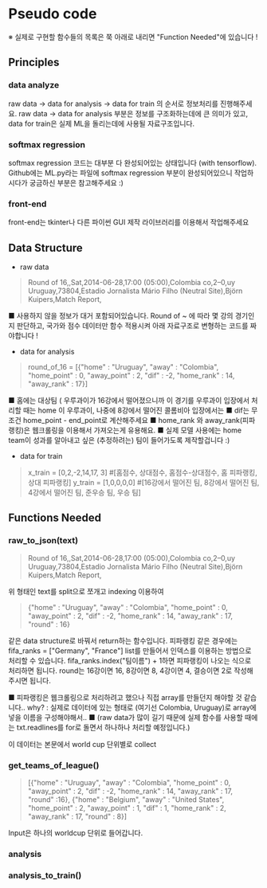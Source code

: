 # Pseudo code
※ 실제로 구현할 함수들의 목록은 쭉 아래로 내리면 "Function Needed"에 있습니다 !

## Principles
### data analyze
raw data -> data for analysis -> data for train 의 순서로 정보처리를 진행해주세요.
raw data -> data for analysis 부분은 정보를 구조화하는데에 큰 의미가 있고, 
data for train은 실제 ML을 돌리는데에 사용될 자료구조입니다.

### softmax regression
softmax regression 코드는 대부분 다 완성되어있는 상태입니다 (with tensorflow).
Github에는 ML.py라는 파일에 softmax regression 부분이 완성되어있으니 작업하시다가 궁금하신 부분은 참고해주세요 :)

### front-end
front-end는 tkinter나 다른 파이썬 GUI 제작 라이브러리를 이용해서 작업해주세요

## Data Structure

- raw data
> Round of 16,,Sat,2014-06-28,17:00 (05:00),Colombia co,2–0,uy Uruguay,73804,Estadio Jornalista Mário Filho (Neutral Site),Björn Kuipers,Match Report,

■ 사용하지 않을 정보가 대거 포함되어있습니다. Round of ~ 에 따라 몇 강의 경기인지 판단하고, 국가와 점수 데이터만 함수 적용시켜 아래 자료구조로 변형하는 코드를 짜야합니다 !


- data for analysis
> round_of_16 = [{"home" : "Uruguay", "away" : "Colombia", "home_point" : 0, "away_point" : 2, "dif" : -2, "home_rank" : 14, "away_rank" : 17}] 



■ 홈에는 대상팀 ( 우루과이가 16강에서 떨어졌으니까 이 경기를 우루과이 입장에서 처리할 때는 home 이 우루과이, 나중에 8강에서 떨어진 콜롬비아 입장에서는 
■ dif는 무조건 home_point - end_point로 계산해주세요
■ home_rank 와 away_rank(피파 랭킹)은 웹크롤링을 이용해서 가져오는게 유용해요.
■ 실제 모델 사용에는 home team이 성과를 알아내고 싶은 (추정하려는) 팀이 들어가도록 제작할겁니다 :)
 
- data for train
>x_train = [0,2,-2,14,17, 3] 
#[홈점수, 상대점수, 홈점수-상대점수, 홈 피파랭킹, 상대 피파랭킹]
y_train = [1,0,0,0,0]
 #[16강에서 떨어진 팀, 8강에서 떨어진 팀, 4강에서 떨어진 팀, 준우승 팀, 우승 팀] 


## Functions Needed

### raw_to_json(text)
>Round of 16,,Sat,2014-06-28,17:00 (05:00),Colombia co,2–0,uy Uruguay,73804,Estadio Jornalista Mário Filho (Neutral Site),Björn Kuipers,Match Report,

위 형태인 text를 split으로 쪼개고 indexing 이용하여

> {"home" : "Uruguay", "away" : "Colombia", "home_point" : 0, "away_point" 	: 2, "dif" : -2, "home_rank" : 14, "away_rank" : 17, "round" : 16} 

같은 data structure로 바꿔서 return하는 함수입니다.
피파랭킹 같은 경우에는 fifa_ranks = ["Germany", "France"] list를 만들어서 인덱스를 이용하는 방법으로 처리할 수 있습니다. 
fifa_ranks.index("팀이름") + 1하면 피파랭킹이 나오는 식으로 처리하면 됩니다.
round는 16강이면 16, 8강이면 8, 4강이면 4, 결승이면 2로 작성해주시면 됩니다.

■ 피파랭킹은 웹크롤링으로 처리하려고 했으나 직접 array를 만들던지 해야할 것 같습니다.. why? : 실제로 데이터에 있는 형태로 (여기선 Colombia, Uruguay)로 array에 넣을 이름을 구성해야해서..
■ (raw data가 많이 길기 때문에 실제 함수를 사용할 때에는 txt.readlines를 for로 돌면서 하나하나 처리할 예정입니다.)

이 데이터는 본문에서 world cup 단위별로 collect 

### get_teams_of_league() 	

> [{"home" : "Uruguay", "away" : "Colombia", "home_point" : 0, "away_point" 	: 2, "dif" : -2, "home_rank" : 14, "away_rank" : 17, "round" :16}, {"home" : "Belgium", "away" : "United States", "home_point" : 2, "away_point" 	: 1, "dif" : 1, "home_rank" : 2, "away_rank" : 17, "round" : 8}]

Input은 하나의 worldcup 단위로 들어갑니다.




### analysis

### analysis_to_train()
